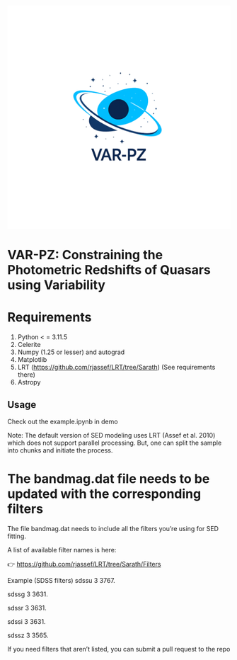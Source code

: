 ![Project Logo](./logo.png)

# VAR-PZ: Constraining the Photometric Redshifts of Quasars using Variability

# Requirements
1. Python < = 3.11.5
2. Celerite
3. Numpy (1.25 or lesser) and autograd
4. Matplotlib
5. LRT (https://github.com/rjassef/LRT/tree/Sarath) (See requirements there)
6. Astropy
   



## Usage
Check out the example.ipynb in demo

Note: The default version of SED modeling uses LRT (Assef et al. 2010) which does not support parallel processing. But, one can split the sample into chunks and initiate the process.

# The bandmag.dat file needs to be updated with the corresponding filters  

The file bandmag.dat needs to include all the filters you’re using for SED fitting.

A list of available filter names is here:

👉 https://github.com/rjassef/LRT/tree/Sarath/Filters


Example (SDSS filters)
sdssu   3   3767.

sdssg   3   3631.

sdssr   3   3631.

sdssi   3   3631.

sdssz   3   3565.
 
If you need filters that aren’t listed, you can submit a pull request to the repo

